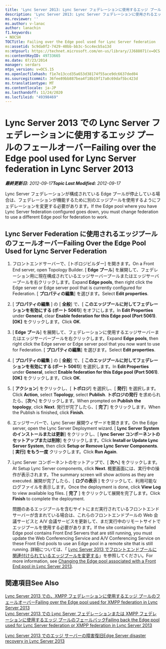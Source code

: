 ```yaml
---
title: 'Lync Server 2013: Lync Server フェデレーションに使用するエッジ プールのフェールオーバー'
description: 'Lync Server 2013: Lync Server フェデレーションに使用されるエッジプールをフェールオーバーします。'
ms.reviewer: ''
ms.author: v-lanac
author: lanachin
f1.keywords:
- NOCSH
TOCTitle: Failing over the Edge pool used for Lync Server federation
ms:assetid: 5c9da0f2-7429-40bb-bb3c-5cc4ecb5a13d
ms:mtpsurl: https://technet.microsoft.com/en-us/library/JJ688071(v=OCS.15)
ms:contentKeyID: 49733665
ms.date: 07/23/2014
manager: serdars
mtps_version: v=OCS.15
ms.openlocfilehash: f1e7e13ccd35a653d38174f55ace9dc6637ded04
ms.sourcegitcommit: 36fee89bb887bea4f18b19f17a8c69daf5bc423d
ms.translationtype: MT
ms.contentlocale: ja-JP
ms.lasthandoff: 11/24/2020
ms.locfileid: "49398469"
---
```

# <a name="failing-over-the-edge-pool-used-for-lync-server-federation-in-lync-server-2013"></a><span data-ttu-id="2c571-103">Lync Server 2013 での Lync Server フェデレーションに使用するエッジ プールのフェールオーバー</span><span class="sxs-lookup"><span data-stu-id="2c571-103">Failing over the Edge pool used for Lync Server federation in Lync Server 2013</span></span>

<div data-xmlns="http://www.w3.org/1999/xhtml">

<div class="topic" data-xmlns="http://www.w3.org/1999/xhtml" data-msxsl="urn:schemas-microsoft-com:xslt" data-cs="https://msdn.microsoft.com/">

<div data-asp="https://msdn2.microsoft.com/asp">



</div>

<div id="mainSection">

<div id="mainBody"><span data-ttu-id="2c571-104">

<span> </span></span><span class="sxs-lookup"><span data-stu-id="2c571-104">

<span> </span></span></span>

<span data-ttu-id="2c571-105">_**最終更新日:** 2012-09-17_</span><span class="sxs-lookup"><span data-stu-id="2c571-105">_**Topic Last Modified:** 2012-09-17_</span></span>

<span data-ttu-id="2c571-106">Lync Server フェデレーションが構成されている Edge プールが停止している場合は、フェデレーションが機能するために別のエッジプールを使用するようにフェデレーションを変更する必要があります。</span><span class="sxs-lookup"><span data-stu-id="2c571-106">If the Edge pool where you have Lync Server federation configured goes down, you must change federation to use a different Edge pool for federation to work.</span></span>

<div>

## <a name="failing-over-the-edge-pool-used-for-lync-server-federation"></a><span data-ttu-id="2c571-107">Lync Server Federation に使用されるエッジプールのフェールオーバー</span><span class="sxs-lookup"><span data-stu-id="2c571-107">Failing Over the Edge Pool Used for Lync Server Federation</span></span>

1.  <span data-ttu-id="2c571-108">フロントエンドサーバーで、[トポロジビルダー] を開きます。</span><span class="sxs-lookup"><span data-stu-id="2c571-108">On a Front End server, open Topology Builder.</span></span> <span data-ttu-id="2c571-109">[ **Edge プール**] を展開して、フェデレーション用に現在構成されているエッジサーバープールまたはエッジサーバープールを右クリックします。</span><span class="sxs-lookup"><span data-stu-id="2c571-109">Expand **Edge pools**, then right click the Edge server or Edge server pool that is currently configured for Federation.</span></span> <span data-ttu-id="2c571-110">[ **プロパティの編集**] を選びます。</span><span class="sxs-lookup"><span data-stu-id="2c571-110">Select **Edit properties**.</span></span>

2.  <span data-ttu-id="2c571-111">[ **プロパティの編集** ] の [ **全般**] で、[ **このエッジプールに対してフェデレーションを有効にする (ポート 5061)**] をオフにします。</span><span class="sxs-lookup"><span data-stu-id="2c571-111">In **Edit Properties** under **General**, clear **Enable federation for this Edge pool (Port 5061)**.</span></span> <span data-ttu-id="2c571-112">**[OK]** をクリックします。</span><span class="sxs-lookup"><span data-stu-id="2c571-112">Click **OK**.</span></span>

3.  <span data-ttu-id="2c571-113">[ **Edge プール**] を展開して、フェデレーションに使用するエッジサーバーまたはエッジサーバープールを右クリックします。</span><span class="sxs-lookup"><span data-stu-id="2c571-113">Expand **Edge pools**, then right click the Edge server or Edge server pool that you now want to use for Federation.</span></span> <span data-ttu-id="2c571-114">[ **プロパティの編集**] を選びます。</span><span class="sxs-lookup"><span data-stu-id="2c571-114">Select **Edit properties**.</span></span>

4.  <span data-ttu-id="2c571-115">[ **プロパティの編集** ] の [ **全般**] で、[ **このエッジプールに対してフェデレーションを有効にする (ポート 5061)**] を選択します。</span><span class="sxs-lookup"><span data-stu-id="2c571-115">In **Edit Properties** under **General**, select **Enable federation for this Edge pool (Port 5061)**.</span></span> <span data-ttu-id="2c571-116">**[OK]** をクリックします。</span><span class="sxs-lookup"><span data-stu-id="2c571-116">Click **OK**.</span></span>

5.  <span data-ttu-id="2c571-117">[ **アクション**] をクリックし、[ **トポロジ**] を選択し、[ **発行**] を選択します。</span><span class="sxs-lookup"><span data-stu-id="2c571-117">Click **Action**, select **Topology**, select **Publish**.</span></span> <span data-ttu-id="2c571-118">**トポロジの発行** を求められたら、[**次へ**] をクリックします。</span><span class="sxs-lookup"><span data-stu-id="2c571-118">When prompted on **Publish the topology**, click **Next**.</span></span> <span data-ttu-id="2c571-119">発行が完了したら、[ **完了**] をクリックします。</span><span class="sxs-lookup"><span data-stu-id="2c571-119">When the Publish is finished, click **Finish**.</span></span>

6.  <span data-ttu-id="2c571-120">エッジサーバーで、Lync Server 展開ウィザードを開きます。</span><span class="sxs-lookup"><span data-stu-id="2c571-120">On the Edge server, open the Lync Server Deployment wizard.</span></span> <span data-ttu-id="2c571-121">[ **Lync Server System のインストールまたは更新**] をクリックし、[ **lync Server コンポーネントのセットアップまたは削除**] をクリックします。</span><span class="sxs-lookup"><span data-stu-id="2c571-121">Click **Install or Update Lync Server System**, then click **Setup or Remove Lync Server Components**.</span></span> <span data-ttu-id="2c571-122">[ **実行] をもう一度** クリックします。</span><span class="sxs-lookup"><span data-stu-id="2c571-122">Click **Run Again**.</span></span>

7.  <span data-ttu-id="2c571-123">Lync Server コンポーネントのセットアップで、[ **次へ**] をクリックします。</span><span class="sxs-lookup"><span data-stu-id="2c571-123">At Setup Lync Server components, click **Next**.</span></span> <span data-ttu-id="2c571-124">概要画面には、実行中の操作が表示されます。</span><span class="sxs-lookup"><span data-stu-id="2c571-124">The summary screen will show actions as they are executed.</span></span> <span data-ttu-id="2c571-125">展開が完了したら、[ **ログの表示** ] をクリックして、利用可能なログファイルを表示します。</span><span class="sxs-lookup"><span data-stu-id="2c571-125">Once the deployment is done, click **View Log** to view available log files.</span></span> <span data-ttu-id="2c571-126">[ **完了** ] をクリックして展開を完了します。</span><span class="sxs-lookup"><span data-stu-id="2c571-126">Click **Finish** to complete the deployment.</span></span>
    
    <span data-ttu-id="2c571-127">問題のあるエッジプールを含むサイトにまだ実行されているフロントエンドサーバーが含まれている場合は、これらのフロントエンドプールの Web 会議サービスと A/V 会議サービスを更新して、まだ実行中のリモートサイトでエッジプールを使用する必要があります。</span><span class="sxs-lookup"><span data-stu-id="2c571-127">If the site containing the failed Edge pool contains Front End Servers that are still running, you must update the Web Conferencing Service and A/V Conferencing Service on these Front End pools to use an Edge pool in a remote site that is still running.</span></span> <span data-ttu-id="2c571-128">詳細については、「 [Lync Server 2013 でフロントエンドプールに関連付けられているエッジプールを変更する](lync-server-2013-changing-the-edge-pool-associated-with-a-front-end-pool.md)」を参照してください。</span><span class="sxs-lookup"><span data-stu-id="2c571-128">For more information, see [Changing the Edge pool associated with a Front End pool in Lync Server 2013](lync-server-2013-changing-the-edge-pool-associated-with-a-front-end-pool.md).</span></span>

</div>

<div>

## <a name="see-also"></a><span data-ttu-id="2c571-129">関連項目</span><span class="sxs-lookup"><span data-stu-id="2c571-129">See Also</span></span>


[<span data-ttu-id="2c571-130">Lync Server 2013 での、XMPP フェデレーションに使用するエッジ プールのフェールオーバー</span><span class="sxs-lookup"><span data-stu-id="2c571-130">Failing over the Edge pool used for XMPP federation in Lync Server 2013</span></span>](lync-server-2013-failing-over-the-edge-pool-used-for-xmpp-federation.md)  
[<span data-ttu-id="2c571-131">Lync Server 2013 での Lync Server フェデレーションまたは XMPP フェデレーションに使用するエッジ プールのフェールバック</span><span class="sxs-lookup"><span data-stu-id="2c571-131">Failing back the Edge pool used for Lync Server federation or XMPP federation in Lync Server 2013</span></span>](lync-server-2013-failing-back-the-edge-pool-used-for-lync-server-federation-or-xmpp-federation.md)  


[<span data-ttu-id="2c571-132">Lync Server 2013 でのエッジ サーバーの障害復旧</span><span class="sxs-lookup"><span data-stu-id="2c571-132">Edge Server disaster recovery in Lync Server 2013</span></span>](lync-server-2013-edge-server-disaster-recovery.md)  
  

<span data-ttu-id="2c571-133"></div>

</div>

<span> </span>

</div>

</div>

</span><span class="sxs-lookup"><span data-stu-id="2c571-133"></div>

</div>

<span> </span>

</div>

</div>

</span></span></div>

